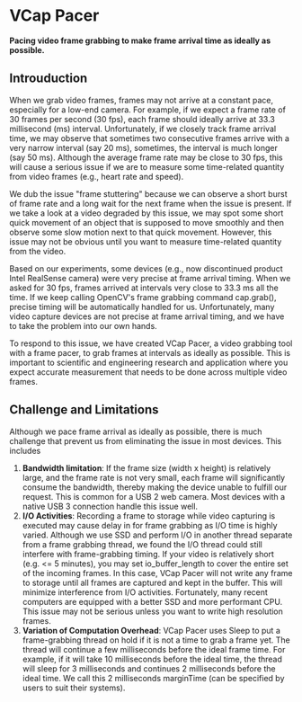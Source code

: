# VCap Pacer
**Pacing video frame grabbing to make frame arrival time as ideally as possible.**

## Introuduction
When we grab video frames, frames may not arrive at a constant pace, especially for a low-end camera. For example, if we expect a frame rate of 30 frames per second (30 fps), each frame should ideally arrive at 33.3 millisecond (ms) interval. Unfortunately, if we closely track frame arrival time, we may observe that sometimes two consecutive frames arrive with a very narrow interval (say 20 ms), sometimes, the interval is much longer (say 50 ms). Although the average frame rate may be close to 30 fps, this will cause a serious issue if we are to measure some time-related quantity from video frames (e.g., heart rate and speed). 

We dub the issue "frame stuttering" because we can observe a short burst of frame rate and a long wait for the next frame when the issue is present. If we take a look at a video degraded by this issue, we may spot some short quick movement of an object that is supposed to move smoothly and then observe some slow motion next to that quick movement. However, this issue may not be obvious until you want to measure time-related quantity from the video.

Based on our experiments, some devices (e.g., now discontinued product Intel RealSense camera) were very precise at frame arrival timing. When we asked for 30 fps, frames arrived at intervals very close to 33.3 ms all the time. If we keep calling OpenCV's frame grabbing command cap.grab(), precise timing will be automatically handled for us. Unfortunately, many video capture devices are not precise at frame arrival timing, and we have to take the problem into our own hands.

To respond to this issue, we have created VCap Pacer, a video grabbing tool with a frame pacer, to grab frames at intervals as ideally as possible. This is important to scientific and engineering research and application where you expect accurate measurement that needs to be done across multiple video frames.

## Challenge and Limitations
Although we pace frame arrival as ideally as possible, there is much challenge that prevent us from eliminating the issue in most devices. This includes
1. **Bandwidth limitation**: If the frame size (width x height) is relatively large, and the frame rate is not very small, each frame will significantly consume the bandwidth, thereby making the device unable to fulfill our request. This is common for a USB 2 web camera. Most devices with a native USB 3 connection handle this issue well.
2. **I/O Activities**: Recording a frame to storage while video capturing is executed may cause delay in for frame grabbing as I/O time is highly varied. Although we use SSD and perform I/O in another thread separate from a frame grabbing thread, we found the I/O thread could still interfere with frame-grabbing timing. If your video is relatively short (e.g. <= 5 minutes), you may set io_buffer_length to cover the entire set of the incoming frames. In this case, VCap Pacer will not write any frame to storage until all frames are captured and kept in the buffer. This will minimize interference from I/O activities. Fortunately, many recent computers are equipped with a better SSD and more performant CPU. This issue may not be serious unless you want to write high resolution frames.
3. **Variation of Computation Overhead**: VCap Pacer uses Sleep to put a frame-grabbing thread on hold if it is not a time to grab a frame yet. The thread will continue a few milliseconds before the ideal frame time. For example, if it will take 10 milliseconds before the ideal time, the thread will sleep for 3 milliseconds and continues 2 milliseconds before the ideal time. We call this 2 milliseconds marginTime (can be specified by users to suit their systems).


